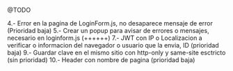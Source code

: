 @TODO

4.- Error en la pagina de LoginForm.js, no desaparece mensaje de error (Prioridad baja)
5.- Crear un popup para avisar de errores o mensajes, necesario en loginform.js (++++++)
7.- JWT con IP o Localizacion a verificar o informacion del navegador o usuario que la envia, ID (prioridad baja)
9.- Guardar clave en el mismo sitio con http-only y same-site esctricto (sin prioridad)
10.- Header con nombre de pagina (prioridad baja)
